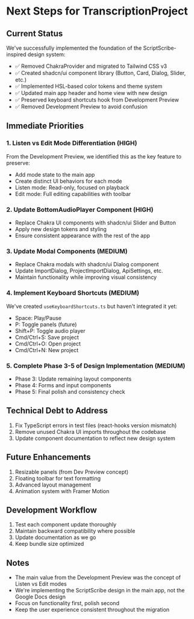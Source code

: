 # Next Steps for TranscriptionProject

## Current Status
We've successfully implemented the foundation of the ScriptScribe-inspired design system:
- ✅ Removed ChakraProvider and migrated to Tailwind CSS v3
- ✅ Created shadcn/ui component library (Button, Card, Dialog, Slider, etc.)
- ✅ Implemented HSL-based color tokens and theme system
- ✅ Updated main app header and home view with new design
- ✅ Preserved keyboard shortcuts hook from Development Preview
- ✅ Removed Development Preview to avoid confusion

## Immediate Priorities

### 1. **Listen vs Edit Mode Differentiation** (HIGH)
From the Development Preview, we identified this as the key feature to preserve:
- Add mode state to the main app
- Create distinct UI behaviors for each mode
- Listen mode: Read-only, focused on playback
- Edit mode: Full editing capabilities with toolbar

### 2. **Update BottomAudioPlayer Component** (HIGH)
- Replace Chakra UI components with shadcn/ui Slider and Button
- Apply new design tokens and styling
- Ensure consistent appearance with the rest of the app

### 3. **Update Modal Components** (MEDIUM)
- Replace Chakra modals with shadcn/ui Dialog component
- Update ImportDialog, ProjectImportDialog, ApiSettings, etc.
- Maintain functionality while improving visual consistency

### 4. **Implement Keyboard Shortcuts** (MEDIUM)
We've created `useKeyboardShortcuts.ts` but haven't integrated it yet:
- Space: Play/Pause
- P: Toggle panels (future)
- Shift+P: Toggle audio player
- Cmd/Ctrl+S: Save project
- Cmd/Ctrl+O: Open project
- Cmd/Ctrl+N: New project

### 5. **Complete Phase 3-5 of Design Implementation** (MEDIUM)
- Phase 3: Update remaining layout components
- Phase 4: Forms and input components
- Phase 5: Final polish and consistency check

## Technical Debt to Address
1. Fix TypeScript errors in test files (react-hooks version mismatch)
2. Remove unused Chakra UI imports throughout the codebase
3. Update component documentation to reflect new design system

## Future Enhancements
1. Resizable panels (from Dev Preview concept)
2. Floating toolbar for text formatting
3. Advanced layout management
4. Animation system with Framer Motion

## Development Workflow
1. Test each component update thoroughly
2. Maintain backward compatibility where possible
3. Update documentation as we go
4. Keep bundle size optimized

## Notes
- The main value from the Development Preview was the concept of Listen vs Edit modes
- We're implementing the ScriptScribe design in the main app, not the Google Docs design
- Focus on functionality first, polish second
- Keep the user experience consistent throughout the migration